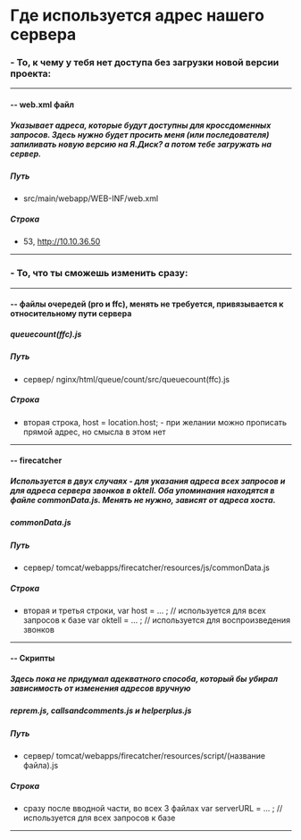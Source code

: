 # Где используется адрес нашего сервера
### - То, к чему у тебя нет доступа без загрузки новой версии проекта:
___
#### -- web.xml файл 
##### Указывает адреса, которые будут доступны для кроссдоменных запросов. Здесь нужно будет просить меня (или последователя) запиливать новую версию на Я.Диск? а потом тебе загружать на сервер.
##### Путь
- src/main/webapp/WEB-INF/web.xml

##### Строка
- 53, <param-value>http://10.10.36.50</param-value>
___

### - То, что ты сможешь изменить сразу:
___
#### -- файлы очередей (pro и ffc), менять не требуется, привязывается к относительному пути сервера
##### queuecount(ffc).js
##### Путь
- сервер/ nginx/html/queue/count/src/queuecount(ffc).js

##### Строка
- вторая строка, host = location.host; - при желании можно прописать прямой адрес, но смысла в этом нет
___

#### -- firecatcher
##### Используется в двух случаях - для указания адреса всех запросов и для адреса сервера звонков в oktell. Оба упоминания находятся в файле commonData.js. Менять не нужно, зависят от адреса хоста.
##### commonData.js
##### Путь
- сервер/ tomcat/webapps/firecatcher/resources/js/commonData.js

##### Строка
- вторая и третья строки, 
 var host = ... ; // используется для всех запросов к базе
 var oktell = ... ; // используется для воспроизведения звонков
___

#### -- Скрипты
##### Здесь пока не придумал адекватного способа, который бы убирал зависимость от изменения адресов вручную
##### reprem.js, callsandcomments.js и helperplus.js
##### Путь
- сервер/ tomcat/webapps/firecatcher/resources/script/(название файла).js

##### Строка
- сразу после вводной части, во всех 3 файлах
 var serverURL = ... ; // используется для всех запросов к базе
___